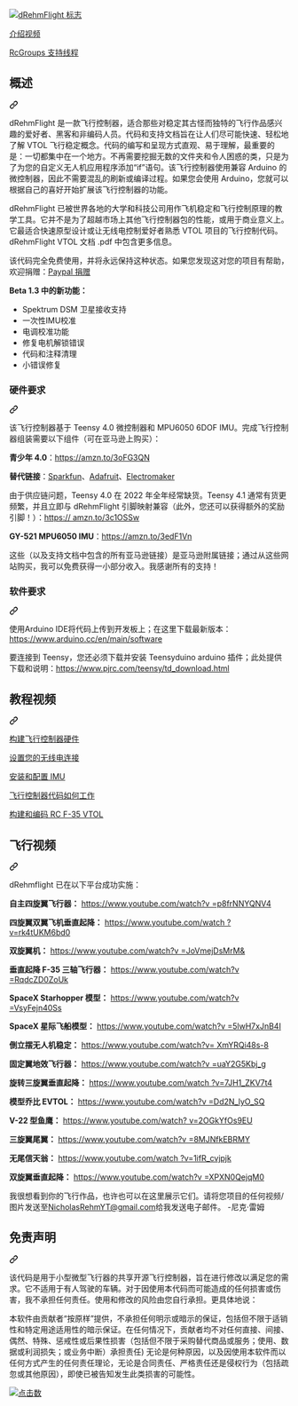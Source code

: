<div class="Box-sc-g0xbh4-0 bJMeLZ js-snippet-clipboard-copy-unpositioned" data-hpc="true"><article class="markdown-body entry-content container-lg" itemprop="text"><p dir="auto"><a target="_blank" rel="noopener noreferrer" href="https://github.com/nickrehm/dRehmFlight/blob/master/dRehmFlight%20Logo.png"><img src="https://github.com/nickrehm/dRehmFlight/raw/master/dRehmFlight%20Logo.png" alt="dRehmFlight 标志" style="max-width: 100%;"></a></p>
<p dir="auto"><a href="https://www.youtube.com/watch?v=tlD0C5CrWcA&amp;lc=Ugx6m02xjHk8QH19vd94AaABAg" rel="nofollow"><font style="vertical-align: inherit;"><font style="vertical-align: inherit;">介绍视频</font></font></a></p>
<p dir="auto"><a href="https://www.rcgroups.com/forums/showthread.php?3706571-dRehmFlight-VTOL-Teensy-Flight-Controller-and-Stabilization" rel="nofollow"><font style="vertical-align: inherit;"><font style="vertical-align: inherit;">RcGroups 支持线程</font></font></a></p>
<div class="markdown-heading" dir="auto"><h2 tabindex="-1" class="heading-element" dir="auto"><font style="vertical-align: inherit;"><font style="vertical-align: inherit;">概述</font></font></h2><a id="user-content-overview" class="anchor" aria-label="永久链接：概述" href="#overview"><svg class="octicon octicon-link" viewBox="0 0 16 16" version="1.1" width="16" height="16" aria-hidden="true"><path d="m7.775 3.275 1.25-1.25a3.5 3.5 0 1 1 4.95 4.95l-2.5 2.5a3.5 3.5 0 0 1-4.95 0 .751.751 0 0 1 .018-1.042.751.751 0 0 1 1.042-.018 1.998 1.998 0 0 0 2.83 0l2.5-2.5a2.002 2.002 0 0 0-2.83-2.83l-1.25 1.25a.751.751 0 0 1-1.042-.018.751.751 0 0 1-.018-1.042Zm-4.69 9.64a1.998 1.998 0 0 0 2.83 0l1.25-1.25a.751.751 0 0 1 1.042.018.751.751 0 0 1 .018 1.042l-1.25 1.25a3.5 3.5 0 1 1-4.95-4.95l2.5-2.5a3.5 3.5 0 0 1 4.95 0 .751.751 0 0 1-.018 1.042.751.751 0 0 1-1.042.018 1.998 1.998 0 0 0-2.83 0l-2.5 2.5a1.998 1.998 0 0 0 0 2.83Z"></path></svg></a></div>
<p dir="auto"><font style="vertical-align: inherit;"><font style="vertical-align: inherit;">dRehmFlight 是一款飞行控制器，适合那些对稳定其古怪而独特的飞行作品感兴趣的爱好者、黑客和非编码人员。代码和支持文档旨在让人们尽可能快速、轻松地了解 VTOL 飞行稳定概念。代码的编写和呈现方式直观、易于理解，最重要的是：一切都集中在一个地方。不再需要挖掘无数的文件夹和令人困惑的类，只是为了为您的自定义无人机应用程序添加“if”语句。该飞行控制器使用兼容 Arduino 的微控制器，因此不需要混乱的刷新或编译过程。如果您会使用 Arduino，您就可以根据自己的喜好开始扩展该飞行控制器的功能。</font></font></p>
<p dir="auto"><font style="vertical-align: inherit;"><font style="vertical-align: inherit;">dRehmFlight 已被世界各地的大学和科技公司用作飞机稳定和飞行控制原理的教学工具。它并不是为了超越市场上其他飞行控制器包的性能，或用于商业意义上。它最适合快速原型设计或让无线电控制爱好者熟悉 VTOL 项目的飞行控制代码。 dRehmFlight VTOL 文档 .pdf 中包含更多信息。</font></font></p>
<p dir="auto"><font style="vertical-align: inherit;"><font style="vertical-align: inherit;">该代码完全免费使用，并将永远保持这种状态。如果您发现这对您的项目有帮助，欢迎捐赠：</font></font><a href="https://www.paypal.me/NicholasRehm" rel="nofollow"><font style="vertical-align: inherit;"><font style="vertical-align: inherit;">Paypal 捐赠</font></font></a></p>
<p dir="auto"><strong><font style="vertical-align: inherit;"><font style="vertical-align: inherit;">Beta 1.3 中的新功能：</font></font></strong></p>
<ul dir="auto">
<li><font style="vertical-align: inherit;"><font style="vertical-align: inherit;">Spektrum DSM 卫星接收支持</font></font></li>
<li><font style="vertical-align: inherit;"><font style="vertical-align: inherit;">一次性IMU校准</font></font></li>
<li><font style="vertical-align: inherit;"><font style="vertical-align: inherit;">电调校准功能</font></font></li>
<li><font style="vertical-align: inherit;"><font style="vertical-align: inherit;">修复电机解锁错误</font></font></li>
<li><font style="vertical-align: inherit;"><font style="vertical-align: inherit;">代码和注释清理</font></font></li>
<li><font style="vertical-align: inherit;"><font style="vertical-align: inherit;">小错误修复</font></font></li>
</ul>
<div class="markdown-heading" dir="auto"><h3 tabindex="-1" class="heading-element" dir="auto"><font style="vertical-align: inherit;"><font style="vertical-align: inherit;">硬件要求</font></font></h3><a id="user-content-hardware-requirements" class="anchor" aria-label="永久链接：硬件要求" href="#hardware-requirements"><svg class="octicon octicon-link" viewBox="0 0 16 16" version="1.1" width="16" height="16" aria-hidden="true"><path d="m7.775 3.275 1.25-1.25a3.5 3.5 0 1 1 4.95 4.95l-2.5 2.5a3.5 3.5 0 0 1-4.95 0 .751.751 0 0 1 .018-1.042.751.751 0 0 1 1.042-.018 1.998 1.998 0 0 0 2.83 0l2.5-2.5a2.002 2.002 0 0 0-2.83-2.83l-1.25 1.25a.751.751 0 0 1-1.042-.018.751.751 0 0 1-.018-1.042Zm-4.69 9.64a1.998 1.998 0 0 0 2.83 0l1.25-1.25a.751.751 0 0 1 1.042.018.751.751 0 0 1 .018 1.042l-1.25 1.25a3.5 3.5 0 1 1-4.95-4.95l2.5-2.5a3.5 3.5 0 0 1 4.95 0 .751.751 0 0 1-.018 1.042.751.751 0 0 1-1.042.018 1.998 1.998 0 0 0-2.83 0l-2.5 2.5a1.998 1.998 0 0 0 0 2.83Z"></path></svg></a></div>
<p dir="auto"><font style="vertical-align: inherit;"><font style="vertical-align: inherit;">该飞行控制器基于 Teensy 4.0 微控制器和 MPU6050 6DOF IMU。完成飞行控制器组装需要以下组件（可在亚马逊上购买）：</font></font></p>
<p dir="auto"><strong><font style="vertical-align: inherit;"><font style="vertical-align: inherit;">青少年 4.0</font></font></strong><font style="vertical-align: inherit;"><font style="vertical-align: inherit;">：</font></font><a href="https://amzn.to/3oFG3QN" rel="nofollow"><font style="vertical-align: inherit;"><font style="vertical-align: inherit;">https://amzn.to/3oFG3QN</font></font></a></p>
<p dir="auto"><strong><font style="vertical-align: inherit;"><font style="vertical-align: inherit;">替代链接</font></font></strong><font style="vertical-align: inherit;"><font style="vertical-align: inherit;">：</font></font><a href="https://www.sparkfun.com/products/15583" rel="nofollow"><font style="vertical-align: inherit;"><font style="vertical-align: inherit;">Sparkfun</font></font></a><font style="vertical-align: inherit;"><font style="vertical-align: inherit;">、</font></font><a href="https://www.adafruit.com/product/4323" rel="nofollow"><font style="vertical-align: inherit;"><font style="vertical-align: inherit;">Adafruit</font></font></a><font style="vertical-align: inherit;"><font style="vertical-align: inherit;">、</font></font><a href="https://www.electromaker.io/shop/product/teensy-40?gclid=Cj0KCQjwxIOXBhCrARIsAL1QFCYcZsU4tRXVgeqfOOJyg_zPV2MXTeJM2QwJ6zafMTsCb6MjWthk7r8aAn6hEALw_wcB" rel="nofollow"><font style="vertical-align: inherit;"><font style="vertical-align: inherit;">Electromaker</font></font></a></p>
<p dir="auto"><font style="vertical-align: inherit;"><font style="vertical-align: inherit;">由于供应链问题，Teensy 4.0 在 2022 年全年经常缺货。Teensy 4.1 通常有货更频繁，并且立即与 dRehmFlight 引脚映射兼容（此外，您还可以获得额外的奖励引脚！）：</font></font><a href="https://amzn.to/3c1OSSw" rel="nofollow"><font style="vertical-align: inherit;"><font style="vertical-align: inherit;">https:// amzn.to/3c1OSSw</font></font></a></p>
<p dir="auto"><strong><font style="vertical-align: inherit;"><font style="vertical-align: inherit;">GY-521 MPU6050 IMU</font></font></strong><font style="vertical-align: inherit;"><font style="vertical-align: inherit;">：</font></font><a href="https://amzn.to/3edF1Vn" rel="nofollow"><font style="vertical-align: inherit;"><font style="vertical-align: inherit;">https://amzn.to/3edF1Vn</font></font></a></p>
<p dir="auto"><font style="vertical-align: inherit;"><font style="vertical-align: inherit;">这些（以及支持文档中包含的所有亚马逊链接）是亚马逊附属链接；通过从这些网站购买，我可以免费获得一小部分收入。我感谢所有的支持！</font></font></p>
<div class="markdown-heading" dir="auto"><h3 tabindex="-1" class="heading-element" dir="auto"><font style="vertical-align: inherit;"><font style="vertical-align: inherit;">软件要求</font></font></h3><a id="user-content-software-requirments" class="anchor" aria-label="永久链接：软件要求" href="#software-requirments"><svg class="octicon octicon-link" viewBox="0 0 16 16" version="1.1" width="16" height="16" aria-hidden="true"><path d="m7.775 3.275 1.25-1.25a3.5 3.5 0 1 1 4.95 4.95l-2.5 2.5a3.5 3.5 0 0 1-4.95 0 .751.751 0 0 1 .018-1.042.751.751 0 0 1 1.042-.018 1.998 1.998 0 0 0 2.83 0l2.5-2.5a2.002 2.002 0 0 0-2.83-2.83l-1.25 1.25a.751.751 0 0 1-1.042-.018.751.751 0 0 1-.018-1.042Zm-4.69 9.64a1.998 1.998 0 0 0 2.83 0l1.25-1.25a.751.751 0 0 1 1.042.018.751.751 0 0 1 .018 1.042l-1.25 1.25a3.5 3.5 0 1 1-4.95-4.95l2.5-2.5a3.5 3.5 0 0 1 4.95 0 .751.751 0 0 1-.018 1.042.751.751 0 0 1-1.042.018 1.998 1.998 0 0 0-2.83 0l-2.5 2.5a1.998 1.998 0 0 0 0 2.83Z"></path></svg></a></div>
<p dir="auto"><font style="vertical-align: inherit;"><font style="vertical-align: inherit;">使用Arduino IDE将代码上传到开发板上；在这里下载最新版本：</font></font><a href="https://www.arduino.cc/en/main/software" rel="nofollow"><font style="vertical-align: inherit;"><font style="vertical-align: inherit;">https://www.arduino.cc/en/main/software</font></font></a></p>
<p dir="auto"><font style="vertical-align: inherit;"><font style="vertical-align: inherit;">要连接到 Teensy，您还必须下载并安装 Teensyduino arduino 插件；此处提供下载和说明：</font></font><a href="https://www.pjrc.com/teensy/td_download.html" rel="nofollow"><font style="vertical-align: inherit;"><font style="vertical-align: inherit;">https://www.pjrc.com/teensy/td_download.html</font></font></a></p>
<div class="markdown-heading" dir="auto"><h2 tabindex="-1" class="heading-element" dir="auto"><font style="vertical-align: inherit;"><font style="vertical-align: inherit;">教程视频</font></font></h2><a id="user-content-tutorial-videos" class="anchor" aria-label="永久链接：教程视频" href="#tutorial-videos"><svg class="octicon octicon-link" viewBox="0 0 16 16" version="1.1" width="16" height="16" aria-hidden="true"><path d="m7.775 3.275 1.25-1.25a3.5 3.5 0 1 1 4.95 4.95l-2.5 2.5a3.5 3.5 0 0 1-4.95 0 .751.751 0 0 1 .018-1.042.751.751 0 0 1 1.042-.018 1.998 1.998 0 0 0 2.83 0l2.5-2.5a2.002 2.002 0 0 0-2.83-2.83l-1.25 1.25a.751.751 0 0 1-1.042-.018.751.751 0 0 1-.018-1.042Zm-4.69 9.64a1.998 1.998 0 0 0 2.83 0l1.25-1.25a.751.751 0 0 1 1.042.018.751.751 0 0 1 .018 1.042l-1.25 1.25a3.5 3.5 0 1 1-4.95-4.95l2.5-2.5a3.5 3.5 0 0 1 4.95 0 .751.751 0 0 1-.018 1.042.751.751 0 0 1-1.042.018 1.998 1.998 0 0 0-2.83 0l-2.5 2.5a1.998 1.998 0 0 0 0 2.83Z"></path></svg></a></div>
<p dir="auto"><a href="https://www.youtube.com/watch?v=EBXBEB-Xv7w&amp;" rel="nofollow"><font style="vertical-align: inherit;"><font style="vertical-align: inherit;">构建飞行控制器硬件</font></font></a></p>
<p dir="auto"><a href="https://www.youtube.com/watch?v=Wdc1o6eSsMo" rel="nofollow"><font style="vertical-align: inherit;"><font style="vertical-align: inherit;">设置您的无线电连接</font></font></a></p>
<p dir="auto"><a href="https://www.youtube.com/watch?v=pi4PiBFPt70" rel="nofollow"><font style="vertical-align: inherit;"><font style="vertical-align: inherit;">安装和配置 IMU</font></font></a></p>
<p dir="auto"><a href="https://www.youtube.com/watch?v=_n5GBudUf5Q&amp;lc=UgwvXX18w7FtJH1ClLl4AaABAg" rel="nofollow"><font style="vertical-align: inherit;"><font style="vertical-align: inherit;">飞行控制器代码如何工作</font></font></a></p>
<p dir="auto"><a href="https://www.youtube.com/watch?v=RqdcZD0ZoUk" rel="nofollow"><font style="vertical-align: inherit;"><font style="vertical-align: inherit;">构建和编码 RC F-35 VTOL</font></font></a></p>
<div class="markdown-heading" dir="auto"><h2 tabindex="-1" class="heading-element" dir="auto"><font style="vertical-align: inherit;"><font style="vertical-align: inherit;">飞行视频</font></font></h2><a id="user-content-flight-videos" class="anchor" aria-label="永久链接：飞行视频" href="#flight-videos"><svg class="octicon octicon-link" viewBox="0 0 16 16" version="1.1" width="16" height="16" aria-hidden="true"><path d="m7.775 3.275 1.25-1.25a3.5 3.5 0 1 1 4.95 4.95l-2.5 2.5a3.5 3.5 0 0 1-4.95 0 .751.751 0 0 1 .018-1.042.751.751 0 0 1 1.042-.018 1.998 1.998 0 0 0 2.83 0l2.5-2.5a2.002 2.002 0 0 0-2.83-2.83l-1.25 1.25a.751.751 0 0 1-1.042-.018.751.751 0 0 1-.018-1.042Zm-4.69 9.64a1.998 1.998 0 0 0 2.83 0l1.25-1.25a.751.751 0 0 1 1.042.018.751.751 0 0 1 .018 1.042l-1.25 1.25a3.5 3.5 0 1 1-4.95-4.95l2.5-2.5a3.5 3.5 0 0 1 4.95 0 .751.751 0 0 1-.018 1.042.751.751 0 0 1-1.042.018 1.998 1.998 0 0 0-2.83 0l-2.5 2.5a1.998 1.998 0 0 0 0 2.83Z"></path></svg></a></div>
<p dir="auto"><font style="vertical-align: inherit;"><font style="vertical-align: inherit;">dRehmflight 已在以下平台成功实施：</font></font></p>
<p dir="auto"><strong><font style="vertical-align: inherit;"><font style="vertical-align: inherit;">自主四旋翼飞行器：</font></font></strong> <a href="https://www.youtube.com/watch?v=p8frNNYQNV4" rel="nofollow"><font style="vertical-align: inherit;"><font style="vertical-align: inherit;">https://www.youtube.com/watch?v =p8frNNYQNV4</font></font></a></p>
<p dir="auto"><strong><font style="vertical-align: inherit;"><font style="vertical-align: inherit;">四旋翼双翼飞机垂直起降：</font></font></strong> <a href="https://www.youtube.com/watch?v=rk4tUKM6bd0" rel="nofollow"><font style="vertical-align: inherit;"><font style="vertical-align: inherit;">https://www.youtube.com/watch ?v=rk4tUKM6bd0</font></font></a></p>
<p dir="auto"><strong><font style="vertical-align: inherit;"><font style="vertical-align: inherit;">双旋翼机：</font></font></strong> <a href="https://www.youtube.com/watch?v=JoVmejDsMrM&amp;" rel="nofollow"><font style="vertical-align: inherit;"><font style="vertical-align: inherit;">https://www.youtube.com/watch?v =JoVmejDsMrM&amp;</font></font></a></p>
<p dir="auto"><strong><font style="vertical-align: inherit;"><font style="vertical-align: inherit;">垂直起降 F-35 三轴飞行器：</font></font></strong> <a href="https://www.youtube.com/watch?v=RqdcZD0ZoUk" rel="nofollow"><font style="vertical-align: inherit;"><font style="vertical-align: inherit;">https://www.youtube.com/watch?v =RqdcZD0ZoUk</font></font></a></p>
<p dir="auto"><strong><font style="vertical-align: inherit;"><font style="vertical-align: inherit;">SpaceX Starhopper 模型：</font></font></strong> <a href="https://www.youtube.com/watch?v=VsyFejn40Ss" rel="nofollow"><font style="vertical-align: inherit;"><font style="vertical-align: inherit;">https://www.youtube.com/watch?v =VsyFejn40Ss</font></font></a></p>
<p dir="auto"><strong><font style="vertical-align: inherit;"><font style="vertical-align: inherit;">SpaceX 星际飞船模型：</font></font></strong> <a href="https://www.youtube.com/watch?v=5lwH7xJnB4I" rel="nofollow"><font style="vertical-align: inherit;"><font style="vertical-align: inherit;">https://www.youtube.com/watch?v =5lwH7xJnB4I</font></font></a></p>
<p dir="auto"><strong><font style="vertical-align: inherit;"><font style="vertical-align: inherit;">倒立摆无人机稳定：</font></font></strong> <a href="https://www.youtube.com/watch?v=XmYRQi48s-8" rel="nofollow"><font style="vertical-align: inherit;"><font style="vertical-align: inherit;">https://www.youtube.com/watch?v= XmYRQi48s-8</font></font></a></p>
<p dir="auto"><strong><font style="vertical-align: inherit;"><font style="vertical-align: inherit;">固定翼地效飞行器：</font></font></strong> <a href="https://www.youtube.com/watch?v=uaY2G5Kbj_g" rel="nofollow"><font style="vertical-align: inherit;"><font style="vertical-align: inherit;">https://www.youtube.com/watch?v =uaY2G5Kbj_g</font></font></a></p>
<p dir="auto"><strong><font style="vertical-align: inherit;"><font style="vertical-align: inherit;">旋转三旋翼垂直起降：</font></font></strong> <a href="https://www.youtube.com/watch?v=7JH1_ZKV7t4" rel="nofollow"><font style="vertical-align: inherit;"><font style="vertical-align: inherit;">https://www.youtube.com/watch ?v=7JH1_ZKV7t4</font></font></a></p>
<p dir="auto"><strong><font style="vertical-align: inherit;"><font style="vertical-align: inherit;">模型乔比 EVTOL：</font></font></strong> <a href="https://www.youtube.com/watch?v=Dd2N_lyO_SQ" rel="nofollow"><font style="vertical-align: inherit;"><font style="vertical-align: inherit;">https://www.youtube.com/watch?v =Dd2N_lyO_SQ</font></font></a></p>
<p dir="auto"><strong><font style="vertical-align: inherit;"><font style="vertical-align: inherit;">V-22 型鱼鹰：</font></font></strong> <a href="https://www.youtube.com/watch?v=2OGkYfOs9EU" rel="nofollow"><font style="vertical-align: inherit;"><font style="vertical-align: inherit;">https://www.youtube.com/watch? v=2OGkYfOs9EU</font></font></a></p>
<p dir="auto"><strong><font style="vertical-align: inherit;"><font style="vertical-align: inherit;">三旋翼尾翼：</font></font></strong> <a href="https://www.youtube.com/watch?v=8MJNfkEBRMY" rel="nofollow"><font style="vertical-align: inherit;"><font style="vertical-align: inherit;">https://www.youtube.com/watch?v =8MJNfkEBRMY</font></font></a></p>
<p dir="auto"><strong><font style="vertical-align: inherit;"><font style="vertical-align: inherit;">无尾信天翁：</font></font></strong> <a href="https://www.youtube.com/watch?v=1ifR_cvjpjk" rel="nofollow"><font style="vertical-align: inherit;"><font style="vertical-align: inherit;">https://www.youtube.com/watch ?v=1ifR_cvjpjk</font></font></a></p>
<p dir="auto"><strong><font style="vertical-align: inherit;"><font style="vertical-align: inherit;">双旋翼垂直起降：</font></font></strong> <a href="https://www.youtube.com/watch?v=XPXN0QejqM0" rel="nofollow"><font style="vertical-align: inherit;"><font style="vertical-align: inherit;">https://www.youtube.com/watch?v =XPXN0QejqM0</font></font></a></p>
<p dir="auto"><font style="vertical-align: inherit;"><font style="vertical-align: inherit;">我很想看到你的飞行作品，也许也可以在这里展示它们。请将</font><font style="vertical-align: inherit;">您项目的任何视频/图片发送</font><font style="vertical-align: inherit;">至</font></font><a href="mailto:NicholasRehmYT@gmail.com"><font style="vertical-align: inherit;"><font style="vertical-align: inherit;">NicholasRehmYT@gmail.com</font></font></a><font style="vertical-align: inherit;"><font style="vertical-align: inherit;">给我发送电子邮件。 -尼克·雷姆</font></font></p>
<div class="markdown-heading" dir="auto"><h2 tabindex="-1" class="heading-element" dir="auto"><font style="vertical-align: inherit;"><font style="vertical-align: inherit;">免责声明</font></font></h2><a id="user-content-disclaimer" class="anchor" aria-label="永久链接：免责声明" href="#disclaimer"><svg class="octicon octicon-link" viewBox="0 0 16 16" version="1.1" width="16" height="16" aria-hidden="true"><path d="m7.775 3.275 1.25-1.25a3.5 3.5 0 1 1 4.95 4.95l-2.5 2.5a3.5 3.5 0 0 1-4.95 0 .751.751 0 0 1 .018-1.042.751.751 0 0 1 1.042-.018 1.998 1.998 0 0 0 2.83 0l2.5-2.5a2.002 2.002 0 0 0-2.83-2.83l-1.25 1.25a.751.751 0 0 1-1.042-.018.751.751 0 0 1-.018-1.042Zm-4.69 9.64a1.998 1.998 0 0 0 2.83 0l1.25-1.25a.751.751 0 0 1 1.042.018.751.751 0 0 1 .018 1.042l-1.25 1.25a3.5 3.5 0 1 1-4.95-4.95l2.5-2.5a3.5 3.5 0 0 1 4.95 0 .751.751 0 0 1-.018 1.042.751.751 0 0 1-1.042.018 1.998 1.998 0 0 0-2.83 0l-2.5 2.5a1.998 1.998 0 0 0 0 2.83Z"></path></svg></a></div>
<p dir="auto"><font style="vertical-align: inherit;"><font style="vertical-align: inherit;">该代码是用于小型微型飞行器的共享开源飞行控制器，旨在进行修改以满足您的需求。它不适用于有人驾驶的车辆。对于因使用本代码而可能造成的任何损害或伤害，我不承担任何责任。使用和修改的风险由您自行承担。更具体地说：</font></font></p>
<p dir="auto"><font style="vertical-align: inherit;"><font style="vertical-align: inherit;">本软件由贡献者“按原样”提供，不承担任何明示或暗示的保证，包括但不限于适销性和特定用途适用性的暗示保证。在任何情况下，贡献者均不对任何直接、间接、偶然、特殊、惩戒性或后果性损害（包括但不限于采购替代商品或服务；使用、数据或利润损失；或业务中断）承担责任) 无论是何种原因，以及因使用本软件而以任何方式产生的任何责任理论，无论是合同责任、严格责任还是侵权行为（包括疏忽或其他原因），即使已被告知发生此类损害的可能性。</font></font></p>
<p dir="auto"><a href="https://hits.seeyoufarm.com" rel="nofollow"><img src="https://camo.githubusercontent.com/57fe60fbe298eec7ee4b0122092631b3cadf1c9f20342053152f258be8cda1d5/68747470733a2f2f686974732e736565796f756661726d2e636f6d2f6170692f636f756e742f696e63722f62616467652e7376673f75726c3d68747470732533412532462532466769746875622e636f6d2532466e69636b7265686d253246645265686d466c6967687426636f756e745f62673d253233453330463046267469746c655f62673d2532333535353535352669636f6e3d2669636f6e5f636f6c6f723d253233453745374537267469746c653d6869747326656467655f666c61743d66616c7365" alt="点击数" data-canonical-src="https://hits.seeyoufarm.com/api/count/incr/badge.svg?url=https%3A%2F%2Fgithub.com%2Fnickrehm%2FdRehmFlight&amp;count_bg=%23E30F0F&amp;title_bg=%23555555&amp;icon=&amp;icon_color=%23E7E7E7&amp;title=hits&amp;edge_flat=false" style="max-width: 100%;"></a></p>
</article></div>
